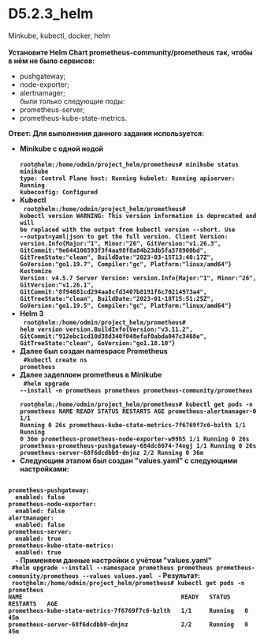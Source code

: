 # D5.2.3_helm
Minkube, kubectl, docker, helm
<br><br>
<b> Установите Helm Chart prometheus-community/prometheus так, чтобы в нём не было сервисов: </b><br>
- pushgateway; <br>
- node-exporter;  <br>
- alertnamager; <br>
были только следующие поды: <br>
- prometheus-server; <br>
- prometheus-kube-state-metrics. <br>

<b>Ответ: Для выполнения данного задания используется: <br>
  - Minikube с одной нодой <br>
<code> root@helm:/home/odmin/project_helm/prometheus# minikube status
minikube
type: Control Plane
host: Running
kubelet: Running
apiserver: Running
kubeconfig: Configured
 </code> <br> 
 - Kubectl  <br>
  <code> root@helm:/home/odmin/project_helm/prometheus# kubectl version
WARNING: This version information is deprecated and will be replaced with the output from kubectl version --short.  Use --output=yaml|json to get the full version.
Client Version: version.Info{Major:"1", Minor:"26", GitVersion:"v1.26.3", GitCommit:"9e644106593f3f4aa98f8a84b23db5fa378900bd", GitTreeState:"clean", BuildDate:"2023-03-15T13:40:17Z", GoVersion:"go1.19.7", Compiler:"gc", Platform:"linux/amd64"}
Kustomize Version: v4.5.7
Server Version: version.Info{Major:"1", Minor:"26", GitVersion:"v1.26.1", GitCommit:"8f94681cd294aa8cfd3407b8191f6c70214973a4", GitTreeState:"clean", BuildDate:"2023-01-18T15:51:25Z", GoVersion:"go1.19.5", Compiler:"gc", Platform:"linux/amd64"}
 </code> <br>
  - Helm 3 <br>
  <code> root@helm:/home/odmin/project_helm/prometheus# helm version
version.BuildInfo{Version:"v3.11.2", GitCommit:"912ebc1cd10d38d340f048efaf0abda047c3468e", GitTreeState:"clean", GoVersion:"go1.18.10"}
  </code><br>
  - Далее был создан namespace Prometheus <br>
  <code> #kubectl create ns prometheus </code> <br>
  - Далее задеплоен prometheus в Minikube <br>
  <code> #helm upgrade --install -n prometheus prometheus prometheus-community/prometheus  <br>
  root@helm:/home/odmin/project_helm/prometheus# kubectl get pods -n prometheus
NAME                                                READY   STATUS    RESTARTS   AGE
prometheus-alertmanager-0                           1/1     Running   0          26s
prometheus-kube-state-metrics-7f6769f7c6-bzlth      1/1     Running   0          36m
prometheus-prometheus-node-exporter-w99h5           1/1     Running   0          26s
prometheus-prometheus-pushgateway-684dc6674-74ngj   1/1     Running   0          26s
prometheus-server-68f6dcdbb9-dnjnz                  2/2     Running   0          36m </code>
  - Следующим этапом был создан "values.yaml" с следующими настройками: <br>
  <code>
prometheus-pushgateway:
  enabled: false
prometheus-node-exporter:
  enabled: false
alertmanager:
  enabled: false
prometheus-server:
  enabled: true
prometheus-kube-state-metrics:
  enabled: true
  </code>
  - Применяем данные настройки с учётом "values.yaml" <br>
  <code> #helm upgrade --install --namespace prometheus prometheus prometheus-community/prometheus --values values.yaml </code>
  - Результат: <br>
  <code> root@helm:/home/odmin/project_helm/prometheus# kubectl get pods -n prometheus
NAME                                             READY   STATUS    RESTARTS   AGE
prometheus-kube-state-metrics-7f6769f7c6-bzlth   1/1     Running   0          45m
prometheus-server-68f6dcdbb9-dnjnz               2/2     Running   0          45m
  </code>
</b> 





